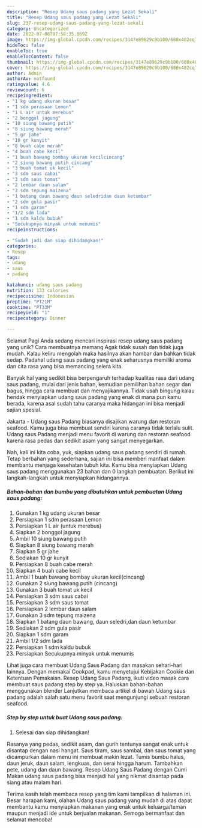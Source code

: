 ```yaml
---
description: "Resep Udang saus padang yang Lezat Sekali"
title: "Resep Udang saus padang yang Lezat Sekali"
slug: 237-resep-udang-saus-padang-yang-lezat-sekali
category: Uncategorized
date: 2022-07-08T07:58:35.869Z
image: https://img-global.cpcdn.com/recipes/3147e89629c9b100/680x482cq70/udang-saus-padang-foto-resep-utama.jpg
hideToc: false
enableToc: true
enableTocContent: false
thumbnail: https://img-global.cpcdn.com/recipes/3147e89629c9b100/680x482cq70/udang-saus-padang-foto-resep-utama.jpg
cover: https://img-global.cpcdn.com/recipes/3147e89629c9b100/680x482cq70/udang-saus-padang-foto-resep-utama.jpg
author: Admin
authorAv: notfound
ratingvalue: 4.6
reviewcount: 6
recipeingredient:
- "1 kg udang ukuran besar"
- "1 sdm perasaan Lemon"
- "1 L air untuk merebus"
- "2 bonggol jagung"
- "10 siung bawang putih"
- "8 siung bawang merah"
- "5 gr jahe"
- "10 gr kunyit"
- "8 buah cabe merah"
- "4 buah cabe kecil"
- "1 buah bawang bombay ukuran kecilcincang"
- "2 siung bawang putih cincang"
- "3 buah tomat uk kecil"
- "3 sdm saus cabai"
- "3 sdm saus tomat"
- "2 lembar daun salam"
- "3 sdm tepung maizena"
- "1 batang daun bawang daun seledridan daun ketumbar"
- "2 sdm gula pasir"
- "1 sdm garam"
- "1/2 sdm lada"
- "1 sdm kaldu bubuk"
- "Secukupnya minyak untuk menumis"
recipeinstructions:

- "Sudah jadi dan siap dihidangkan!"
categories:
- Resep
tags:
- udang
- saus
- padang

katakunci: udang saus padang 
nutrition: 133 calories
recipecuisine: Indonesian
preptime: "PT21M"
cooktime: "PT33M"
recipeyield: "1"
recipecategory: Dinner

---
```



Selamat Pagi Anda sedang mencari inspirasi resep udang saus padang yang unik? Cara membuatnya memang Agak tidak susah dan tidak juga mudah. Kalau keliru mengolah maka hasilnya akan hambar dan bahkan tidak sedap. Padahal udang saus padang yang enak seharusnya memiliki aroma dan cita rasa yang bisa memancing selera kita.


Banyak hal yang sedikit bisa berpengaruh terhadap kualitas rasa dari udang saus padang, mulai dari jenis bahan, kemudian pemilihan bahan segar dan bagus, hingga cara membuat dan menyajikannya. Tidak usah bingung kalau hendak menyiapkan udang saus padang yang enak di mana pun kamu berada, karena asal sudah tahu caranya maka hidangan ini bisa menjadi sajian spesial.

Jakarta - Udang saus Padang biasanya disajikan warung dan restoran seafood. Kamu juga bisa membuat sendiri karena caranya tidak terlalu sulit. Udang saus Padang menjadi menu favorit di warung dan restoran seafood karena rasa pedas dan sedikit asam yang sangat menyegarkan.


Nah, kali ini kita coba, yuk, siapkan udang saus padang sendiri di rumah. Tetap berbahan yang sederhana, sajian ini bisa memberi manfaat dalam membantu menjaga kesehatan tubuh kita. Kamu bisa menyiapkan Udang saus padang menggunakan 23 bahan dan 0 langkah pembuatan. Berikut ini langkah-langkah untuk menyiapkan hidangannya.

<!--inarticleads1-->

##### Bahan-bahan dan bumbu yang dibutuhkan untuk pembuatan Udang saus padang:

1. Gunakan 1 kg udang ukuran besar
1. Persiapkan 1 sdm perasaan Lemon
1. Persiapkan 1 L air (untuk merebus)
1. Siapkan 2 bonggol jagung
1. Ambil 10 siung bawang putih
1. Siapkan 8 siung bawang merah
1. Siapkan 5 gr jahe
1. Sediakan 10 gr kunyit
1. Persiapkan 8 buah cabe merah
1. Siapkan 4 buah cabe kecil
1. Ambil 1 buah bawang bombay ukuran kecil(cincang)
1. Gunakan 2 siung bawang putih (cincang)
1. Gunakan 3 buah tomat uk kecil
1. Persiapkan 3 sdm saus cabai
1. Persiapkan 3 sdm saus tomat
1. Persiapkan 2 lembar daun salam
1. Gunakan 3 sdm tepung maizena
1. Siapkan 1 batang daun bawang, daun seledri,dan daun ketumbar
1. Sediakan 2 sdm gula pasir
1. Siapkan 1 sdm garam
1. Ambil 1/2 sdm lada
1. Persiapkan 1 sdm kaldu bubuk
1. Persiapkan Secukupnya minyak untuk menumis


Lihat juga cara membuat Udang Saus Padang dan masakan sehari-hari lainnya. Dengan memakai Cookpad, kamu menyetujui Kebijakan Cookie dan Ketentuan Pemakaian. Resep Udang Saus Padang, ikuti video masak cara membuat saus padang step by step ya. Haluskan bahan-bahan menggunakan blender Lanjutkan membaca artikel di bawah Udang saus padang adalah salah satu menu favorit saat mengunjungi sebuah restoran seafood. 

<!--inarticleads2-->

##### Step by step untuk buat Udang saus padang:


1. Selesai dan siap dihidangkan!

Rasanya yang pedas, sedikit asam, dan gurih tentunya sangat enak untuk disantap dengan nasi hangat. Saus tiram, saus sambal, dan saus tomat yang dicampurkan dalam menu ini membuat makin lezat. Tumis bumbu halus, daun jeruk, daun salam, lengkuas, dan serai hingga harum. Tambahkan pete, udang dan daun bawang. Resep Udang Saus Padang dengan Cumi Makan udang saus padang bisa menjadi hal yang nikmat disantap pada siang atau malam hari. 

Terima kasih telah membaca resep yang tim kami tampilkan di halaman ini. Besar harapan kami, olahan Udang saus padang yang mudah di atas dapat membantu kamu menyiapkan makanan yang enak untuk keluarga/teman maupun menjadi ide untuk berjualan makanan. Semoga bermanfaat dan selamat mencoba!
